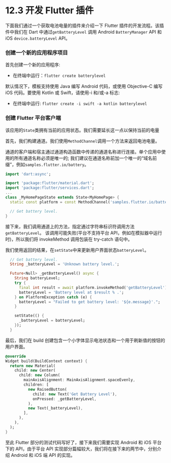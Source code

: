 # 12.3 开发 Flutter 插件

下面我们通过一个获取电池电量的插件来介绍一下 Flutter 插件的开发流程。该插件中我们在 Dart 中通过`getBatteryLevel` 调用 Android `BatteryManager` API 和 iOS `device.batteryLevel` API。

### 创建一个新的应用程序项目

首先创建一个新的应用程序:

- 在终端中运行：`flutter create batterylevel`

默认情况下，模板支持使用 Java 编写 Android 代码，或使用 Objective-C 编写 iOS 代码。要使用 Kotlin 或 Swift，请使用-i 和/或-a 标志:

- 在终端中运行: `flutter create -i swift -a kotlin batterylevel`

### 创建 Flutter 平台客户端

该应用的`State`类拥有当前的应用状态。我们需要延长这一点以保持当前的电量

首先，我们构建通道。我们使用`MethodChannel`调用一个方法来返回电池电量。

通道的客户端和宿主通过通道构造函数中传递的通道名称进行连接。单个应用中使用的所有通道名称必须是唯一的; 我们建议在通道名称前加一个唯一的“域名前缀”，例如`samples.flutter.io/battery`。

```dart
import 'dart:async';

import 'package:flutter/material.dart';
import 'package:flutter/services.dart';
...
class _MyHomePageState extends State<MyHomePage> {
  static const platform = const MethodChannel('samples.flutter.io/battery');

  // Get battery level.
}
```

接下来，我们调用通道上的方法，指定通过字符串标识符调用方法`getBatteryLevel`。 该调用可能失败(平台不支持平台 API，例如在模拟器中运行时)，所以我们将 invokeMethod 调用包装在 try-catch 语句中。

我们使用返回的结果，在`setState`中来更新用户界面状态`batteryLevel`。

```dart
  // Get battery level.
  String _batteryLevel = 'Unknown battery level.';

  Future<Null> _getBatteryLevel() async {
    String batteryLevel;
    try {
      final int result = await platform.invokeMethod('getBatteryLevel');
      batteryLevel = 'Battery level at $result % .';
    } on PlatformException catch (e) {
      batteryLevel = "Failed to get battery level: '${e.message}'.";
    }

    setState(() {
      _batteryLevel = batteryLevel;
    });
  }
```

最后，我们在 build 创建包含一个小字体显示电池状态和一个用于刷新值的按钮的用户界面。

```dart
@override
Widget build(BuildContext context) {
  return new Material(
    child: new Center(
      child: new Column(
        mainAxisAlignment: MainAxisAlignment.spaceEvenly,
        children: [
          new RaisedButton(
            child: new Text('Get Battery Level'),
            onPressed: _getBatteryLevel,
          ),
          new Text(_batteryLevel),
        ],
      ),
    ),
  );
}
```

至此 Flutter 部分的测试代码写好了，接下来我们需要实现 Android 和 iOS 平台下的 API，由于平台 API 实现部分篇幅较大，我们将在接下来的两节中，分别介绍 Android 和 iOS 端 API 的实现。
